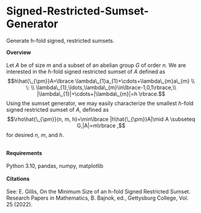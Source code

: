 # Signed-Restricted-Sumset-Generator
Generate h-fold signed, restricted sumsets.

**Overview**
\
\
Let $A$ be of size $m$ and a subset of an abelian group $G$ of order $n$. We are interested in the $h$-fold signed restricted sumset of $A$ defined as
$$h\hat{\_{\pm}}A=\lbrace \lambda\_{1}a_{1}+\cdots+\lambda\_{m}a\_{m} \\ \: \\ \lambda\_{1},\ldots,\lambda\_{m}\in\lbrace-1,0,1\rbrace,\\ |\lambda\_{1}|+\cdots+|\lambda\_{m}|=h \rbrace.$$
Using the sumset generator, we may easily characterize the smallest $h$-fold signed restricted sumset of $A$, defined as
$$\rho\hat{\_{\pm}}(n, m, h)=\min\lbrace |h\hat{\_{\pm}}A|\mid A \subseteq G,|A|=m\rbrace ,$$
for desired $n$, $m$, and $h$.

\
**Requirements**
\
\
Python 3.10, pandas, numpy, matplotlib
\
\
**Citations**
\
\
See: E. Gillis, On the Minimum Size of an h-fold Signed Restricted Sumset. Research Papers in Mathematics, B. Bajnok, ed., Gettysburg College, Vol. 25 (2022).
